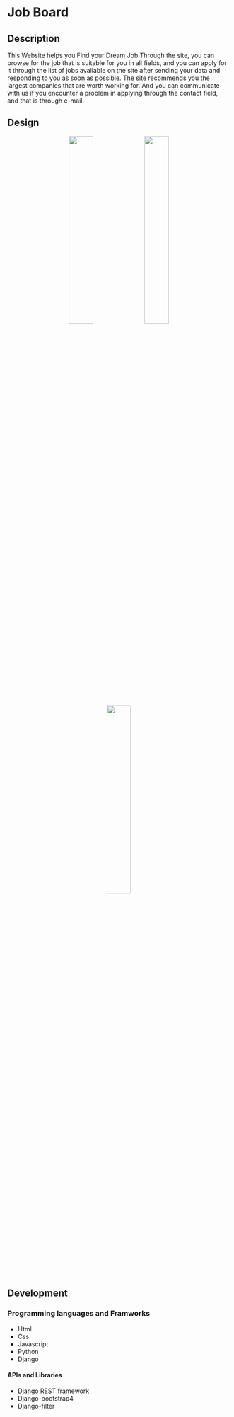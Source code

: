 # Job Board 

## Description

This Website helps you Find your Dream Job Through the site, you can browse for the job that is suitable for you in all fields, and you can apply for it through the list of jobs available on the site after sending your data and responding to you as soon as possible. The site recommends you the largest companies that are worth working for. And you can communicate with us if you encounter a problem in applying through the contact field, and that is through e-mail.


## Design

<p float="left" align="middle">
  <img src="https://github.com/hamzaderbaz/Job-Board/assets/51893602/dacf7a2c-4914-4981-bad5-17a6338a513f" width="33%" />
  <img src="https://github.com/hamzaderbaz/Job-Board/assets/51893602/933629ee-5ff1-451b-86a8-0ec16cb26e90" width="33%" /> 
  <img src="https://github.com/hamzaderbaz/Job-Board/assets/51893602/3a993f6b-ebe2-474c-b950-94cc16d98cc8" width="33%" />
</p>


## Development

### Programming languages and Framworks
* Html
* Css
* Javascript
* Python
* Django
  
#### APIs and Libraries
* Django REST framework 
* Django-bootstrap4
* Django-filter